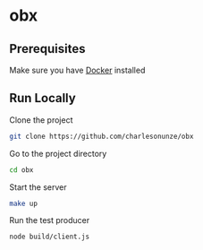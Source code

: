 # obx

## Prerequisites

Make sure you have [Docker](https://docs.docker.com/desktop/install/mac-install/) installed

## Run Locally

Clone the project

```bash
git clone https://github.com/charlesonunze/obx
```

Go to the project directory

```bash
cd obx
```

Start the server

```bash
make up
```

Run the test producer

```bash
node build/client.js
```
